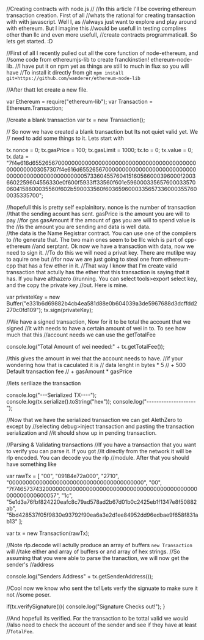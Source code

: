 //Creating contracts with node.js
//
//In this article I'll be covering ethereum transaction creation. First of all 
//whats the rational for creating transaction with with javascript. Well I, as
//always just want to explore and play around with ethereum. But I imagine this
//would be usefull in testing complires other than llc and even more usefull, 
//create contracts programmaticall. So lets get started. :D


//First of all I recently pulled out all the core function of node-ethereum, and 
//some code from ethereumjs-lib to create franckinstien! ethereum-node-lib. 
//I have put it on npm yet as things are still to much in flux so you will have
//To install it directly from git `npm install git+https://github.com/wanderer/ethereum-node-lib`

//After thatt let create a new file.

var Ethereum = require("ethereum-lib");
var Transaction = Ethereum.Transaction;

//create a blank transaction
var tx = new Transaction();


// So now we have created a blank transaction but Its not quiet valid yet. We
// need to add some things to it. Lets start with 

tx.nonce = 0;
tx.gasPrice = 100;
tx.gasLimit = 1000;
tx.to = 0;
tx.value = 0;
tx.data = "7f4e616d65526567000000000000000000000000000000000000000000000000003057307f4e616d6552656700000000000000000000000000000000000000000000000000573360455760415160566000396000f20036602259604556330e0f600f5933ff33560f601e5960003356576000335700604158600035560f602b590033560f60365960003356573360003557600035335700";


//hopefull this is pretty self explainitory. nonce is the number of transaction
//that the sending acount has sent. gasPrice is the amount you are will to pay
//for gas gasAmount if the amount of gas you are will to spend value is the 
//is the amount you are sending and data is well data.  
//the data is the Name Registrar contract. You can use one of the compilers to 
//to generate that. The two main ones seem to be lllc wich is part of cpp-ethereum
//and serptant. Ok now we have a transaction with data, now we need to sign it.
//To do this we will need a privat key. There are mutilpe way to aquire one but
//for now we are just going to steal one from ethereum-cpp that has a few ether in it.
//That way I know that I'm create valid transaction that actully has the ether that this transaction is saying that it has. If you have althazero
//running. You can select tools>export select key, and the copy the private key
//out. Here is mine.

var privateKey = new Buffer("e331b6d69882b4cb4ea581d88e0b604039a3de5967688d3dcffdd2270c0fd109");
tx.sign(privateKey);

//We have a signed transaction, Now for it to be total the account that we signed
//it with needs to have a certain amount of wei in to. To see how much that this
//account needs we can use the getTotalFee

console.log("Total Amount of wei needed:" + tx.getTotalFee());

//this gives the amount in wei that the account needs to have.
//if your wondering how that is caculated it is
// data lenght in bytes * 5
// + 500 Default transaction fee
// + gasAmount * gasPrice

//lets seriliaze the transaction

console.log("---Serialized TX----");
console.log(tx.serialize().toString("hex"));
console.log("--------------------");

//Now that we have the serialized transaction we can get AlethZero to except by
//selecting debug>inject transaction and pasting the transaction serialization and
//it should show up in pending transaction.

//Parsing & Validating transactions
//If you have a transaction that you want to verify you can parse it. If you got
//it directly from the network it will be rlp encoded. You can decode you the rlp
//module. After that you should have something like

var rawTx =  [
        "00",
        "09184e72a000",
        "2710",
        "0000000000000000000000000000000000000000",
        "00",
        "7f7465737432000000000000000000000000000000000000000000000000000000600057",
        "1c",
        "5e1d3a76fbf824220eafc8c79ad578ad2b67d01b0c2425eb1f1347e8f50882ab",
        "5bd428537f05f9830e93792f90ea6a3e2d1ee84952dd96edbae9f658f831ab13"
    ];

var tx = new Transaction(rawTx);

//Note rlp.decode will actully produce an array of buffers `new Transaction` will
//take either and array of buffers or and array of hex strings.
//So assuming that you were able to parse the tranaction, we will now get the sender's
//address

console.log("Senders Address" + tx.getSenderAddress());

//Cool now we know who sent the tx! Lets verfy the signuate to make sure it not
//some poser.

if(tx.verifySignature()){
    console.log("Signature Checks out!");
}

//And hopefull its verified. For the transaction to be tottal valid we would 
//also need to check the account of the sender and see if they have at least 
//`TotalFee`. 
